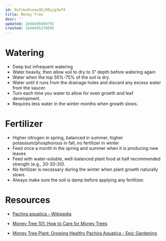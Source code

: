 ```yaml
---
id: 9afskw5noxw3bj98yjg3w74
title: Money Tree
desc: ''
updated: 1646498469792
created: 1646495370095
---
```


# Watering

* Deep but infrequent watering
* Water heavily, then allow soil to dry to 3” depth before watering again
* Water when the top 50%-75% of the soil is dry.
* Water until it runs from the drainage holes and discard any excess water from the saucer.
* Turn each time you water to allow for even growth and leaf development.
* Requires less water in the winter months when growth slows.

# Fertilizer

* Higher nitrogen in spring, balanced in summer, higher potassium/phosphorous in fall, no fertilizer in winter
* Feed once a month in the spring and summer when it is producing new leaves
* Feed with water-soluble, well-balanced plant food at half recommended strength (e.g., 20-20-20).
* No fertilizer is necessary during the winter when plant growth naturally slows.
* Always make sure the soil is damp before applying any fertilizer.

# Resources

* [Pachira aquatica - Wikipedia](https://en.wikipedia.org/wiki/Pachira_aquatica)

* [Money Tree 101: How to Care for Money Trees](https://bloomscape.com/plant-care-guide/money-tree/#:~:text=Your%20Money%20Tree%20prefers%20deep,is%20never%20standing%20in%20water.)

* [Money Tree Plant: Growing Healthy Pachira Aquatica - Epic Gardening](https://www.epicgardening.com/money-tree-plant/)